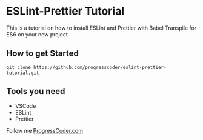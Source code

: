 # ESLint-Prettier Tutorial
This is a tutorial on how to install ESLint and Prettier with Babel Transpile for ES6 on your new project.

## How to get Started
`git clone https://github.com/progresscoder/eslint-prettier-tutorial.git`

## Tools you need
- VSCode
- ESLint
- Prettier

Follow me 
[ProgressCoder.com](http://progresscoder.com)
